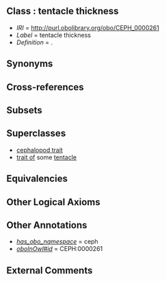 
## Class : tentacle thickness

 * *IRI* = http://purl.obolibrary.org/obo/CEPH_0000261
 * *Label* = tentacle thickness
 * *Definition* = .

## Synonyms


## Cross-references


## Subsets


## Superclasses

 * [cephalopod trait](../../CEPH/00/CEPH_0000300.md)
 * [trait of](../../ceph#trait/of/ceph#trait_of.md) some [tentacle](../../CEPH/56/CEPH_0000256.md)

## Equivalencies


## Other Logical Axioms


## Other Annotations

 * *[has_obo_namespace](../../ce/oboInOwl#hasOBONamespace.md)* = ceph
 * *[oboInOwl#id](../../id/oboInOwl#id.md)* = CEPH:0000261

## External Comments


